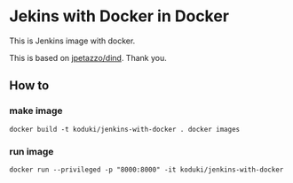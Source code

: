 Jekins with Docker in Docker
=======================

This is Jenkins image with docker.

This is based on [jpetazzo/dind](https://github.com/jpetazzo/dind). Thank you.

How to
-----------------------

### make image

``
docker build -t koduki/jenkins-with-docker .
docker images
``

### run image

``
docker run --privileged -p "8000:8000" -it koduki/jenkins-with-docker
``
